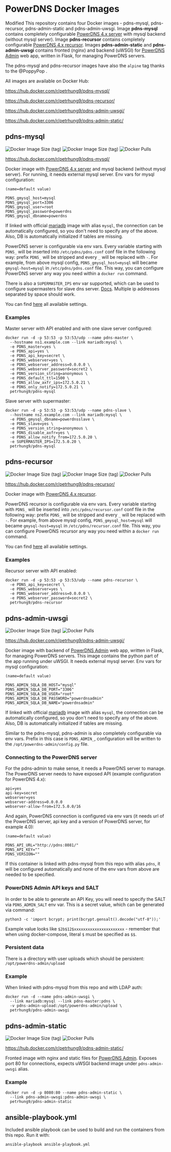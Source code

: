 # PowerDNS Docker Images
Modified 
This repository contains four Docker images - pdns-mysql, pdns-recursor, pdns-admin-static and pdns-admin-uwsgi. Image **pdns-mysql** contains completely configurable [PowerDNS 4.x server](https://www.powerdns.com/) with mysql backend (without mysql server). Image **pdns-recursor** contains completely configurable [PowerDNS 4.x recursor](https://www.powerdns.com/). Images **pdns-admin-static** and **pdns-admin-uwsgi** contains fronted (nginx) and backend (uWSGI) for [PowerDNS Admin](https://github.com/PowerDNS-Admin/PowerDNS-Admin) web app, written in Flask, for managing PowerDNS servers.

The pdns-mysql and pdns-recursor images have also the `alpine` tag thanks to the @PoppyPop .

All images are available on Docker Hub:

https://hub.docker.com/r/petrhung9/pdns-mysql/

https://hub.docker.com/r/petrhung9/pdns-recursor/

https://hub.docker.com/r/petrhung9/pdns-admin-uwsgi/

https://hub.docker.com/r/petrhung9/pdns-admin-static/

## pdns-mysql

![Docker Image Size (tag)](https://img.shields.io/docker/image-size/petrhung9/pdns-mysql/latest?label=latest) ![Docker Image Size (tag)](https://img.shields.io/docker/image-size/petrhung9/pdns-mysql/alpine?label=alpine) ![Docker Pulls](https://img.shields.io/docker/pulls/petrhung9/pdns-mysql)

https://hub.docker.com/r/petrhung9/pdns-mysql/

Docker image with [PowerDNS 4.x server](https://www.powerdns.com/) and mysql backend (without mysql server). For running, it needs external mysql server. Env vars for mysql configuration:
```
(name=default value)

PDNS_gmysql_host=mysql
PDNS_gmysql_port=3306
PDNS_gmysql_user=root
PDNS_gmysql_password=powerdns
PDNS_gmysql_dbname=powerdns
```
If linked with official [mariadb](https://hub.docker.com/_/mariadb/) image with alias `mysql`, the connection can be automatically configured, so you don't need to specify any of the above. Also, DB is automatically initialized if tables are missing.

PowerDNS server is configurable via env vars. Every variable starting with `PDNS_` will be inserted into `/etc/pdns/pdns.conf` conf file in the following way: prefix `PDNS_` will be stripped and every `_` will be replaced with `-`. For example, from above mysql config, `PDNS_gmysql_host=mysql` will became `gmysql-host=mysql` in `/etc/pdns/pdns.conf` file. This way, you can configure PowerDNS server any way you need within a `docker run` command.

There is also a `SUPERMASTER_IPS` env var supported, which can be used to configure supermasters for slave dns server. [Docs](https://doc.powerdns.com/md/authoritative/modes-of-operation/#supermaster-automatic-provisioning-of-slaves). Multiple ip addresses separated by space should work.

You can find [here](https://doc.powerdns.com/md/authoritative/) all available settings.

### Examples

Master server with API enabled and with one slave server configured:
```
docker run -d -p 53:53 -p 53:53/udp --name pdns-master \
  --hostname ns1.example.com --link mariadb:mysql \
  -e PDNS_master=yes \
  -e PDNS_api=yes \
  -e PDNS_api_key=secret \
  -e PDNS_webserver=yes \
  -e PDNS_webserver_address=0.0.0.0 \
  -e PDNS_webserver_password=secret2 \
  -e PDNS_version_string=anonymous \
  -e PDNS_default_ttl=1500 \
  -e PDNS_allow_axfr_ips=172.5.0.21 \
  -e PDNS_only_notify=172.5.0.21 \
  petrhung9/pdns-mysql
```

Slave server with supermaster:
```
docker run -d -p 53:53 -p 53:53/udp --name pdns-slave \
  --hostname ns2.example.com --link mariadb:mysql \
  -e PDNS_gmysql_dbname=powerdnsslave \
  -e PDNS_slave=yes \
  -e PDNS_version_string=anonymous \
  -e PDNS_disable_axfr=yes \
  -e PDNS_allow_notify_from=172.5.0.20 \
  -e SUPERMASTER_IPS=172.5.0.20 \
  petrhung9/pdns-mysql
```

## pdns-recursor

![Docker Image Size (tag)](https://img.shields.io/docker/image-size/petrhung9/pdns-recursor/latest?label=latest) ![Docker Image Size (tag)](https://img.shields.io/docker/image-size/petrhung9/pdns-recursor/alpine?label=alpine) ![Docker Pulls](https://img.shields.io/docker/pulls/petrhung9/pdns-recursor)

https://hub.docker.com/r/petrhung9/pdns-recursor/

Docker image with [PowerDNS 4.x recursor](https://www.powerdns.com/).

PowerDNS recursor is configurable via env vars. Every variable starting with `PDNS_` will be inserted into `/etc/pdns/recursor.conf` conf file in the following way: prefix `PDNS_` will be stripped and every `_` will be replaced with `-`. For example, from above mysql config, `PDNS_gmysql_host=mysql` will became `gmysql-host=mysql` in `/etc/pdns/recursor.conf` file. This way, you can configure PowerDNS recursor any way you need within a `docker run` command.

You can find [here](https://doc.powerdns.com/md/recursor/settings/) all available settings.

### Examples

Recursor server with API enabled:
```
docker run -d -p 53:53 -p 53:53/udp --name pdns-recursor \
  -e PDNS_api_key=secret \
  -e PDNS_webserver=yes \
  -e PDNS_webserver_address=0.0.0.0 \
  -e PDNS_webserver_password=secret2 \
  petrhung9/pdns-recursor
```

## pdns-admin-uwsgi

![Docker Image Size (tag)](https://img.shields.io/docker/image-size/petrhung9/pdns-admin-uwsgi/latest?label=latest) ![Docker Pulls](https://img.shields.io/docker/pulls/petrhung9/pdns-admin-uwsgi)

https://hub.docker.com/r/petrhung9/pdns-admin-uwsgi/

Docker image with backend of [PowerDNS Admin](https://github.com/PowerDNS-Admin/PowerDNS-Admin) web app, written in Flask, for managing PowerDNS servers. This image contains the python part of the app running under uWSGI. It needs external mysql server. Env vars for mysql configuration:
```
(name=default value)

PDNS_ADMIN_SQLA_DB_HOST="mysql"
PDNS_ADMIN_SQLA_DB_PORT="3306"
PDNS_ADMIN_SQLA_DB_USER="root"
PDNS_ADMIN_SQLA_DB_PASSWORD="powerdnsadmin"
PDNS_ADMIN_SQLA_DB_NAME="powerdnsadmin"
```
If linked with official [mariadb](https://hub.docker.com/_/mariadb/) image with alias `mysql`, the connection can be automatically configured, so you don't need to specify any of the above. Also, DB is automatically initialized if tables are missing.

Similar to the pdns-mysql, pdns-admin is also completely configurable via env vars. Prefix in this case is `PDNS_ADMIN_`, configuration will be written to the `/opt/powerdns-admin/config.py` file.

### Connecting to the PowerDNS server

For the pdns-admin to make sense, it needs a PowerDNS server to manage. The PowerDNS server needs to have exposed API (example configuration for PowerDNS 4.x):
```
api=yes
api-key=secret
webserver=yes
webserver-address=0.0.0.0
webserver-allow-from=172.5.0.0/16
```

And again, PowerDNS connection is configured via env vars (it needs url of the PowerDNS server, api key and a version of PowerDNS server, for example 4.0):
```
(name=default value)

PDNS_API_URL="http://pdns:8081/"
PDNS_API_KEY=""
PDNS_VERSION=""
```

If this container is linked with pdns-mysql from this repo with alias `pdns`, it will be configured automatically and none of the env vars from above are needed to be specified.

### PowerDNS Admin API keys and SALT

In order to be able to generate an API Key, you will need to specify the SALT via `PDNS_ADMIN_SALT` env var. This is a secret value, which can be generated via command:
```
python3 -c 'import bcrypt; print(bcrypt.gensalt().decode("utf-8"));'
```
Example value looks like `$2b$12$xxxxxxxxxxxxxxxxxxxxxx` - remember that when using docker-compose, literal `$` must be specified as `$$`.

### Persistent data

There is a directory with user uploads which should be persistent: `/opt/powerdns-admin/upload`

### Example

When linked with pdns-mysql from this repo and with LDAP auth:
```
docker run -d --name pdns-admin-uwsgi \
  --link mariadb:mysql --link pdns-master:pdns \
  -v pdns-admin-upload:/opt/powerdns-admin/upload \
  petrhung9/pdns-admin-uwsgi
```

## pdns-admin-static

![Docker Image Size (tag)](https://img.shields.io/docker/image-size/petrhung9/pdns-admin-static/latest?label=latest) ![Docker Pulls](https://img.shields.io/docker/pulls/petrhung9/pdns-admin-static)

https://hub.docker.com/r/petrhung9/pdns-admin-static/

Fronted image with nginx and static files for [PowerDNS Admin](https://github.com/PowerDNS-Admin/PowerDNS-Admin). Exposes port 80 for connections, expects uWSGI backend image under `pdns-admin-uwsgi` alias.

### Example

```
docker run -d -p 8080:80 --name pdns-admin-static \
  --link pdns-admin-uwsgi:pdns-admin-uwsgi \
  petrhung9/pdns-admin-static
```

## ansible-playbook.yml

Included ansible playbook can be used to build and run the containers from this repo. Run it with:
```
ansible-playbook ansible-playbook.yml
```
